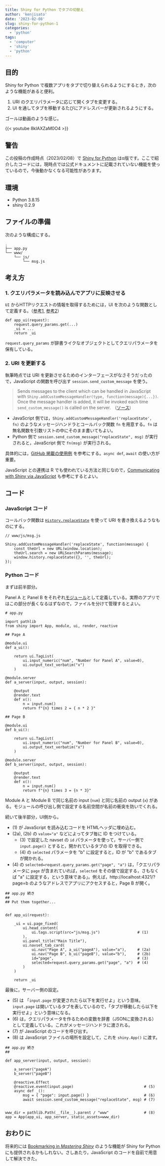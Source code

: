 ```yaml
---
title: Shiny for Python でタブの切替え
author: 'kenjisato'
date: '2023-02-08'
slug: shiny-for-python-1
categories:
  - 'python'
tags:
  - 'computer'
  - 'shiny'
  - 'python'
---
```


## 目的

Shiny for Python で複数アプリをタブで切り替えられるようにするとき，次のような機能があると便利。

1. URI のクエリパラメータに応じて開くタブを変更する。
1. UI を通してタブを移動するたびにアドレスバーが更新されるようにする。

ゴールは動画のような感じ。

{{< youtube 8kIAXZaM0O4 >}}

## 警告

この投稿の作成時点（2023/02/08）で [Shiny for Python](https://shiny.rstudio.com/py/) はα版です。ここで紹介したコードには，現時点では公式ドキュメントに記載されていない機能を使っているので，今後動かなくなる可能性があります。

## 環境

- Python 3.8.15
- shiny 0.2.9

## ファイルの準備

次のような構成にする。

```
.
├── app.py
└── www/
    └── js/
        └── msg.js
```

## 考え方

### 1. クエリパラメータを読み込んでアプリに反映させる

`UI` からHTTPリクエストの情報を取得するためには，UI を次のような関数として定義する。（[参考1](https://github.com/rstudio/py-shiny/issues/269), [参考2](https://github.com/rstudio/py-shiny/pull/299)）

```
def app_ui(request):
    request.query_params.get(...)
    _ui = ...
    return _ui
```

`request.query_params` が辞書ライクなオブジェクトとしてクエリパラメータを保有している。

### 2. URI を更新する

執筆時点では URI を更新させるためのインターフェースがなさそうだったので，JavaScript の関数を呼び出す `session.send_custom_message` を使う。

> Sends messages to the client which can be handled in JavaScript with
> ``Shiny.addCustomMessageHandler(type, function(message){...})``. 
> Once the message handler is added, it will be invoked each time  
> ``send_custom_message()`` is called on the server.　([ソース](https://github.com/rstudio/py-shiny/blob/main/shiny/session/_session.py#L598-L601))

- JavaScript 側では，`Shiny.addCustomMessageHandler('replaceState', fn)` のようなメッセージハンドラとコールバック関数 `fn` を用意する。`fn` は無名関数を引数リストの中にそのまま書いてもよい。
- Python 側で `session.send_custom_message("replaceState", msg)` が実行されると，JavaScript 側で `fn(msg)` が実行される。

具体的には，[GitHub 掲載の使用例](https://github.com/rstudio/py-shiny/blob/c100558cb8d79c4d364e42c1214292d7f59edf88/shiny/examples/send_custom_message/app.py#L22-L25) を参考にする。`async def`, `await` の使い方が重要。

JavaScript との連携は R でも使われている方法と同じなので，[Communicating with Shiny via JavaScript](https://shiny.rstudio.com/articles/communicating-with-js.html) も参考にするとよい。

## コード

### JavaScript コード

コールバック関数は [`History.replaceState`](https://developer.mozilla.org/en-US/docs/Web/API/History/replaceState) を使って URI を書き換えるようなものにする。

```
// www/js/msg.js

Shiny.addCustomMessageHandler('replaceState', function(message) {
    const theUrl = new URL(window.location);
    theUrl.search = new URLSearchParams(message);
    window.history.replaceState({}, '', theUrl);
});
```

### Python コード

まずは前半部分。

Panel A と Panel B をそれぞれ[モジュール](https://shiny.rstudio.com/py/docs/workflow-modules.html)として定義している。実際のアプリではこの部分が長くなるはずなので，ファイルを分けて管理するとよい。

```
# app.py

import pathlib
from shiny import App, module, ui, render, reactive

## Page A

@module.ui
def a_ui():

    return ui.TagList(
        ui.input_numeric("num", "Number for Panel A", value=0),
        ui.output_text_verbatim("x")
    )

@module.server
def a_server(input, output, session):

    @output
    @render.text
    def x():
        n = input.num()
        return f"{n} times 2 = { n * 2 }"

## Page B

@module.ui
def b_ui():

    return ui.TagList(
        ui.input_numeric("num", "Number for Panel B", value=0),
        ui.output_text_verbatim("x")
    )

@module.server
def b_server(input, output, session):
    
    @output
    @render.text
    def x():
        n = input.num()
        return f"{n} times 3 = {n * 3}"

```

Module A と Module B で同じ名前の input (`num`) と同じ名前の output (`x`) がある。モジュールの呼び出し側で設定する名前空間が名前の衝突を防いでくれる。


続いて後半部分，UI側から。

- (1) が JavaScript を読み込むコードを HTMLヘッダに埋め込む。
- (2a), (2b) の `value="a"` などによってタブ毎に ID をつけている。
  - (3) で設定した navset の `id` パラメータを使って，サーバー側で `input.page()` とすると，開かれているタブの ID を取得できる。
  - (4) の `selected` パラメータを "b" に設定すると，ID が "b" であるタブが開かれる。
- (4) の `selected=request.query_params.get("page", "a")` は，「クエリパラメータに `page` が含まれていれば，`selected` をその値で設定する，さもなくば "a" に設定する，という意味である」。例えば，http://localhost:4321/?page=b のようなアドレスでアプリにアクセスすると，Page B が開く。

```
## app.py 続き
##
## Put them together...


def app_ui(request):

    _ui = ui.page_fixed(
        ui.head_content(
            ui.tags.script(src="js/msg.js")                 # (1)
        ),
        ui.panel_title("Main Title"),
        ui.navset_tab_card(
            ui.nav("Page A", a_ui("pageA"), value="a"),     # (2a)
            ui.nav("Page B", b_ui("pageB"), value="b"),     # (2b)
            id="page",                                      # (3)
            selected=request.query_params.get("page", "a")  # (4)
        )
    )

    return _ui
```

最後に，サーバー側の設定。

- (5) は 「`input.page` が変更されたら以下を実行せよ」という意味。`input.page` は開いているタブを表しているので，「タブが移動したら以下を実行せよ」という意味になる。
- (6) は，クエリパラメータを作るための変数を辞書（JSONに変換される）として定義している。これがメッセージハンドラに渡される。
- (7) が JavaScript のコードを呼び出す。
- (8) は JavaScript ファイルの場所を設定して，これを `shiny.App()` に渡す。


```
## app.py 続き
##

def app_server(input, output, session):

    a_server("pageA")
    b_server("pageB")

    @reactive.Effect
    @reactive.event(input.page)                                # (5)
    async def _():
        msg = { "page": input.page() }                         # (6)
        await session.send_custom_message("replaceState", msg) # (7)


www_dir = pathlib.Path(__file__).parent / "www"                # (8)
app = App(app_ui, app_server, static_assets=www_dir)
```



## おわりに

将来的には [Bookmarking in _Mastering Shiny_](https://mastering-shiny.org/action-bookmark.html) のような機能が Shiny for Python にも提供されるかもしれない。さしあたり，JavaScript のコードを自前で用意して解決できた。


